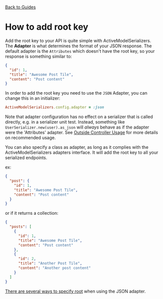 [Back to Guides](../README.md)

# How to add root key

Add the root key to your API is quite simple with ActiveModelSerializers. The **Adapter** is what determines the format of your JSON response. The default adapter is the ```Attributes``` which doesn't have the root key, so your response is something similar to:

```json
{
  "id": 1,
  "title": "Awesome Post Tile",
  "content": "Post content"
}
```

In order to add the root key you need to use the ```JSON``` Adapter, you can change this in an initializer:

```ruby
ActiveModelSerializers.config.adapter = :json
```

Note that adapter configuration has no effect on a serializer that is called
directly, e.g. in a serializer unit test. Instead, something like
`UserSerializer.new(user).as_json` will *always* behave as if the adapter were
the 'Attributes' adapter. See [Outside Controller
Usage](../howto/outside_controller_use.md) for more details on recommended
usage.

You can also specify a class as adapter, as long as it complies with the ActiveModelSerializers adapters interface.
It will add the root key to all your serialized endpoints.

ex:

```json
{
  "post": {
    "id": 1,
    "title": "Awesome Post Tile",
    "content": "Post content"
  }
}
```

or if it returns a collection:

```json
{
  "posts": [
    {
      "id": 1,
      "title": "Awesome Post Tile",
      "content": "Post content"
    },
    {
      "id": 2,
      "title": "Another Post Tile",
      "content": "Another post content"
    }
  ]
}
```

[There are several ways to specify root](../general/serializers.md#root) when using the JSON adapter.
